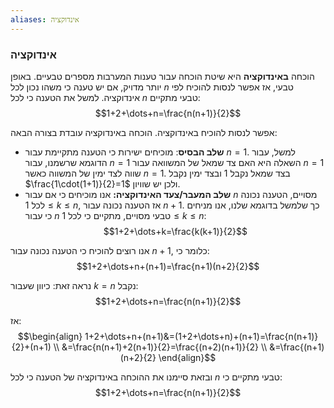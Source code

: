 ```yaml
---
aliases: אינדוקציה
---
```

### אינדוקציה
הוכחה **באינדוקציה** היא שיטת הוכחה עבור טענות המערבות מספרים טבעיים. באופן יותר מדויק, אם יש טענה כי משהו נכון לכל $n$ טבעי, אז אפשר לנסות להוכיח לפי אינדוקציה. למשל את הטענה כי לכל $n$ טבעי מתקיים:
$$1+2+\dots+n=\frac{n(n+1)}{2}$$

אפשר לנסות להוכיח באינדוקציה.
הוכחה באינדוקציה עובדת בצורה הבאה:
- **שלב הבסיס**: מוכיחים ישירות כי הטענה מתקיימת עבור $n=1$. למשל, עבור הדוגמא שרשמנו, עבור $n=1$ השאלה היא האם צד שמאל של המשוואה עבור $n=1$ שווה לצד ימין של המשווה כאשר $n=1$. בצד שמאל נקבל $1$ ובצד ימין נקבל $\frac{1\cdot(1+1)}{2}=1$ ולכן יש שוויון.
- **שלב המעבר/צעד האינדוקציה:** אנו מוכיחים כי אם עבור $n$ מסויים, הטענה נכונה לכל $1\leq k\leq n$, אז הטענה נכונה עבור $n+1$. כך שלמשל בדוגמא שלנו, אנו מניחים כי עבור $n$ טבעי מסויים, מתקיים כי לכל $1\leq k\leq n$:
$$1+2+\dots+k=\frac{k(k+1)}{2}$$

אנו רוצים להוכיח כי הטענה נכונה עבור $n+1$, כלומר כי:
$$1+2+\dots+n+(n+1)=\frac{n+1)(n+2}{2}$$

נראה זאת: כיוון שעבור $k=n$ נקבל:
$$1+2+\dots+n=\frac{n(n+1)}{2}$$

אז:
$$\begin{align}
1+2+\dots+n+(n+1)&=(1+2+\dots+n)+(n+1)=\frac{n(n+1)}{2}+(n+1) \\
&=\frac{n(n+1)+2(n+1)}{2}=\frac{(n+2)(n+1)}{2} \\
&=\frac{(n+1)(n+2}{2}
\end{align}$$

ובזאת סיימנו את ההוכחה באינדוקציה של הטענה כי לכל $n$ טבעי מתקיים כי:
$$1+2+\dots+n=\frac{n(n+1)}{2}$$